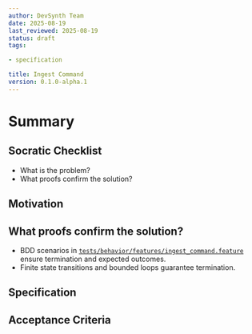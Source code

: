```yaml
---
author: DevSynth Team
date: 2025-08-19
last_reviewed: 2025-08-19
status: draft
tags:

- specification

title: Ingest Command
version: 0.1.0-alpha.1
---
```


<!--
Required metadata fields:
- author: document author
- date: creation date
- last_reviewed: last review date
- status: draft | review | published
- tags: search keywords
- title: short descriptive name
- version: specification version
-->

# Summary

## Socratic Checklist
- What is the problem?
- What proofs confirm the solution?

## Motivation

## What proofs confirm the solution?
- BDD scenarios in [`tests/behavior/features/ingest_command.feature`](../../tests/behavior/features/ingest_command.feature) ensure termination and expected outcomes.
- Finite state transitions and bounded loops guarantee termination.


## Specification

## Acceptance Criteria

